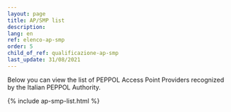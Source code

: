 ```yaml
---
layout: page
title: AP/SMP list
description:
lang: en
ref: elenco-ap-smp
order: 5
child_of_ref: qualificazione-ap-smp
last_update: 31/08/2021
---
```


Below you can view the list of PEPPOL Access Point Providers recognized by the Italian PEPPOL Authority.

{% include ap-smp-list.html %}
